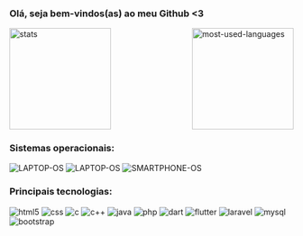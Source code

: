 ### Olá, seja bem-vindos(as) ao meu Github <3



<div> 
    <img height="180em" alt="stats" src="https://github-readme-stats.vercel.app/api?username=debugdavi&show_icons=true&theme=tokyonight">
    <img align="right" height="180em" alt="most-used-languages" src="https://github-readme-stats.vercel.app/api/top-langs/?username=debugdavi&layout=compact&theme=tokyonight">

</div>

### Sistemas operacionais:


![LAPTOP-OS](https://img.shields.io/badge/Fedora-294172?style=for-the-badge&logo=fedora&logoColor=white)
![LAPTOP-OS](https://img.shields.io/badge/Windows-0078D6?style=for-the-badge&logo=windows&logoColor=white)
![SMARTPHONE-OS](https://img.shields.io/badge/Android-3DDC84?style=for-the-badge&logo=android&logoColor=white)

### Principais tecnologias:

<div style= "display: inline_block">
    <img align = "center" alt="html5" src="https://img.shields.io/badge/HTML5-E34F26?style=for-the-badge&logo=html5&logoColor=white">
    <img align = "center" alt="css" src="https://img.shields.io/badge/CSS3-1572B6?style=for-the-badge&logo=css3&logoColor=white">
    <img align = "center" alt="c" src="https://img.shields.io/badge/C-00599C?style=for-the-badge&logo=c&logoColor=white">
    <img align = "center" alt="c++" src="https://img.shields.io/badge/C%2B%2B-00599C?style=for-the-badge&logo=c%2B%2B&logoColor=white">
    <img align = "center" alt="java" src="https://img.shields.io/badge/Java-ED8B00?style=for-the-badge&logo=openjdk&logoColor=white">
    <img align = "center" alt="php" src="https://img.shields.io/badge/PHP-777BB4?style=for-the-badge&logo=php&logoColor=white">
    <img align = "center" alt="dart" src="https://img.shields.io/badge/Dart-0175C2?style=for-the-badge&logo=dart&logoColor=white">
    <img align = "center" alt="flutter" src="https://img.shields.io/badge/Flutter-02569B?style=for-the-badge&logo=flutter&logoColor=white">
    <img align = "center" alt="laravel" src="https://img.shields.io/badge/Laravel-FF2D20?style=for-the-badge&logo=laravel&logoColor=white">
    <img align = "center" alt="mysql" src="https://img.shields.io/badge/MySQL-00000F?style=for-the-badge&logo=mysql&logoColor=white">
    <img align = "center" alt="bootstrap" src="https://img.shields.io/badge/Bootstrap-563D7C?style=for-the-badge&logo=bootstrap&logoColor=white">
</div>
